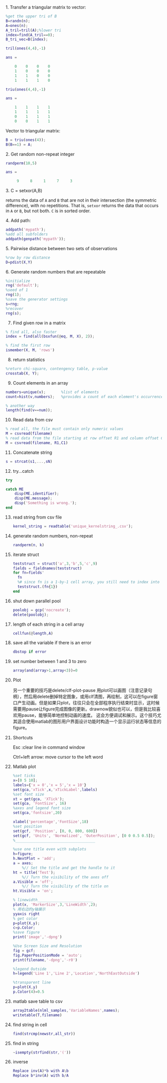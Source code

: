 

1\. Transfer a triangular matrix to vector:

```matlab
%get the upper tri of B
B=randn(n);
A=ones(n);
A_tril=tril(A);%lower tri
index=find(A_tril==0);
B_tri_vec=B(index);
```

```matlab
tril(ones(4,4),-1)

ans =

    0    0    0    0
    1    0    0    0
    1    1    0    0
    1    1    1    0
```

```matlab
triu(ones(4,4),-1)

ans = 

    1    1    1    1
    1    1    1    1
    0    1    1    1
    0    0    1    1
```

Vector to triangular matrix:

```matlab
B = triu(ones(4));
B(B==1) = A;
```



2\. Get random non-repeat integer

```matlab
randperm(10,5)

ans =

     9     8     1     7     3

```

3\. C = setxor(A,B)

returns the data of `A` and `B` that are not in their intersection (the symmetric difference), with no repetitions. That is, `setxor` returns the data that occurs in `A` or `B`, but not both. `C` is in sorted order.

4\. Add path:
```matlab
addpath('mypath');
%add all subfolders
addpath(genpath('mypath'));
```

5\. Pairwise distance between two sets of observations
```matlab
%row by row distance
D=pdist(X,Y)
```

6\. Generate random numbers that are repeatable
```matlab
%initialize
rng('default');
%seed of 1
rng(1);
%save the generator settings
s=rng;
%recover
rng(s);
```

7. Find given row in a matrix

```matlab
% find all, also faster
index = find(all(bsxfun(@eq, M, X), 2));

% find the first row
ismember(X, M, 'rows')
```

8. return statistics

``` matlab
%return chi-square, contengency table, p-value
crosstab(X, Y);
```

9. Count elements in an array
```matlab
numbers=unique(v);       %list of elements
count=hist(v,numbers);   %provides a count of each element's occurrence
```
```matlab
% another way
length(find(v==num));
```

10. Read data from csv

  ```matlab
  % read all, the file must contain only numeric values
  M = csvread(filename)
  % read data from the file starting at row offset R1 and column offset C1
  M = csvread(filename, R1,C1)
  ```

11. Concatenate string
```matlab
s = strcat(s1,...,sN)
```

12. try...catch
```matlab
try

catch ME
    disp(ME.identifier);
    disp(ME.message);
    disp('Something is wrong.');
end
```

13. read string from csv file

    ``` matlab
    kernel_string = readtable('unique_kernelstring_.csv');
    ```

14. generate random numbers, non-repeat

    ```matlab
    randperm(n, k)
    ```

15. iterate struct

    ```matlab
    teststruct = struct('a',3,'b',5,'c',9)
    fields = fieldnames(teststruct)
    for fn=fields'
      fn
      %# since fn is a 1-by-1 cell array, you still need to index into it, unfortunately
      teststruct.(fn{1})
    end
    ```

16. shut down parallel pool

    ```matlab
    poolobj = gcp('nocreate');
    delete(poolobj);
    ```

17. length of each string in a cell array

    ```matlab
    cellfun(@length,A)
    ```

18. save all the variable if there is an error

    ```matlab
    dbstop if error
    ```

19. set number between 1 and 3 to zero

    ```matlab
    array(and(array>1,array<3))=0
    ```


21. Plot

    另一个重要的技巧是delete/clf-plot-pause
    用plot可以画图（注意记录句柄），然后用delete删掉特定图象，或用clf清图，再绘制，这可以在figure窗口产生动画。但是如果只plot，往往只会在全部程序执行结束时显示，这时候需要用pause让figure完成图像的更新。drawnow貌似也可以，但是我比较喜欢用pause，能够简单地控制动画的速度。
    这会方便调试和展示。这个技巧尤其适合使用matlab的图形用户界面设计功能时构造一个显示运行状态等信息的figure。

22. Shortcuts

    Esc :clear line in command window

    Ctrl+left arrow: move cursor to the left word      

23. Matlab plot

    ```matlab
    %set ticks
    x=[0 5 10];
    labels={'x = 0','x = 5','x = 10'}
    set(gca,'xTick',x,'xTickLabel',labels)
    %set font size
    xt = get(gca, 'XTick');
    set(gca, 'FontSize', 16)
    %axes and legend font size
    set(gca,'fontsize',20)
    
    xlabel('percentage','FontSize',18)
    %set position
    set(gcf, 'Position', [0, 0, 800, 600])
    set(gcf, 'Units', 'Normalized', 'OuterPosition', [0 0 0.5 0.5]);
    %____________________________________
    
    %use one title even with subplots
    h=figure;
    h.NextPlot = 'add';
    a = axes; 
    	%// Set the title and get the handle to it
    ht = title('Test');
    	%// Turn the visibility of the axes off
    a.Visible = 'off';
    	%// Turn the visibility of the title on
    ht.Visible = 'on';
    
    % linewidth_________________________
    plot(x, 'MarkerSize',3,'LineWidth',2);
    % 用右边的y轴展示
    yyaxis right 
    % get color
    p=plot(X,y);
    c=p.Color;
    %save figure
    print('image','-dpng')
    
    %Use Screen Size and Resolution
    fig = gcf;
    fig.PaperPositionMode = 'auto';
    print(filename,'-dpng','-r0')
    
    %legend Outside 
    h=legend('Line 1','Line 2','Location','NorthEastOutside')
    
    %transparent line
    p=plot(X,y)
    p.Color(4)=0.5
    ```

24. matlab save table to csv

    ``` matlab
    array2table(nlml_samples,'VariableNames',names);
    writetable(T,filename)
    ```


25. find string in cell

    ```matlab
    find(strcmp(newstr,all_str))
    ```

26. find in string

    ```matlab
    ~isempty(strfind(str,'('))
    ```

27. inverse

    ```matlab
    Replace inv(A)*b with A\b
    Replace b*inv(A) with b/A
    ```


